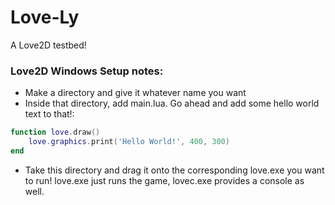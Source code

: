 # Love-Ly
A Love2D testbed!

### Love2D Windows Setup notes:

- Make a directory and give it whatever name you want
- Inside that directory, add main.lua. Go ahead and add some hello world text to that!:

```lua
function love.draw()
    love.graphics.print('Hello World!', 400, 300)
end
```

- Take this directory and drag it onto the corresponding love.exe you want to run! love.exe just runs the game, lovec.exe provides a console as well.
